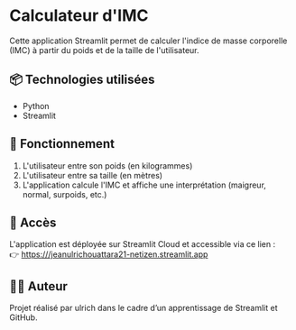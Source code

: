# Calculateur d'IMC

Cette application Streamlit permet de calculer l'indice de masse corporelle (IMC) à partir du poids et de la taille de l'utilisateur.

## 📦 Technologies utilisées

- Python
- Streamlit

## 🚀 Fonctionnement

1. L'utilisateur entre son poids (en kilogrammes)
2. L'utilisateur entre sa taille (en mètres)
3. L'application calcule l'IMC et affiche une interprétation (maigreur, normal, surpoids, etc.)

## 📱 Accès

L'application est déployée sur Streamlit Cloud et accessible via ce lien :  
👉 [https:///jeanulrichouattara21-netizen.streamlit.app](https://indice_de_masse_corporelle.streamlit.app)

## 🧑‍💻 Auteur

Projet réalisé par ulrich dans le cadre d’un apprentissage de Streamlit et GitHub.
